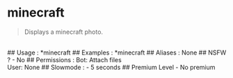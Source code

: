 # minecraft

> Displays a minecraft photo.

<br>
## Usage :
*minecraft
## Examples :
*minecraft
## Aliases :
None
## NSFW ?
- No
## Permissions :
Bot: Attach files
<br>
User: None
## Slowmode :
- 5 seconds
## Premium Level
- No premium